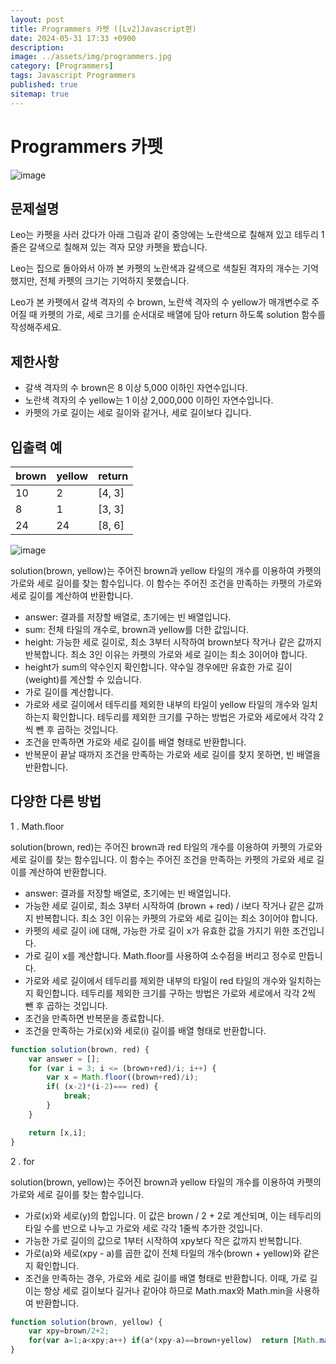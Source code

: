 ```yaml
---
layout: post
title: Programmers 카펫 ([Lv2]Javascript편)
date: 2024-05-31 17:33 +0900
description: 
image: ../assets/img/programmers.jpg
category: [Programmers]
tags: Javascript Programmers
published: true
sitemap: true
---
```


# Programmers 카펫

![image](https://github.com/gnlgk/gnlgk.github.io/assets/161431748/f80562b5-0bce-4244-b9b6-471a52ae37b1)

## 문제설명

Leo는 카펫을 사러 갔다가 아래 그림과 같이 중앙에는 노란색으로 칠해져 있고 테두리 1줄은 갈색으로 칠해져 있는 격자 모양 카펫을 봤습니다.

Leo는 집으로 돌아와서 아까 본 카펫의 노란색과 갈색으로 색칠된 격자의 개수는 기억했지만, 전체 카펫의 크기는 기억하지 못했습니다.

Leo가 본 카펫에서 갈색 격자의 수 brown, 노란색 격자의 수 yellow가 매개변수로 주어질 때 카펫의 가로, 세로 크기를 순서대로 배열에 담아 return 하도록 solution 함수를 작성해주세요.

## 제한사항

* 갈색 격자의 수 brown은 8 이상 5,000 이하인 자연수입니다.
* 노란색 격자의 수 yellow는 1 이상 2,000,000 이하인 자연수입니다.
* 카펫의 가로 길이는 세로 길이와 같거나, 세로 길이보다 깁니다.

## 입출력 예

|brown|yellow|return|
|---|---|---|
|10|2|[4, 3]|
|8|1|[3, 3]|
|24|24|[8, 6]|

![image](https://github.com/gnlgk/gnlgk.github.io/assets/161431748/7efa656b-ce48-48a1-8659-2474057025e7)

solution(brown, yellow)는 주어진 brown과 yellow 타일의 개수를 이용하여 카펫의 가로와 세로 길이를 찾는 함수입니다. 이 함수는 주어진 조건을 만족하는 카펫의 가로와 세로 길이를 계산하여 반환합니다.

* answer: 결과를 저장할 배열로, 초기에는 빈 배열입니다.
* sum: 전체 타일의 개수로, brown과 yellow를 더한 값입니다.
* height: 가능한 세로 길이로, 최소 3부터 시작하여 brown보다 작거나 같은 값까지 반복합니다. 최소 3인 이유는 카펫의 가로와 세로 길이는 최소 3이어야 합니다.
* height가 sum의 약수인지 확인합니다. 약수일 경우에만 유효한 가로 길이(weight)를 계산할 수 있습니다.
* 가로 길이를 계산합니다.
* 가로와 세로 길이에서 테두리를 제외한 내부의 타일이 yellow 타일의 개수와 일치하는지 확인합니다. 테두리를 제외한 크기를 구하는 방법은 가로와 세로에서 각각 2씩 뺀 후 곱하는 것입니다.
* 조건을 만족하면 가로와 세로 길이를 배열 형태로 반환합니다.
* 반복문이 끝날 때까지 조건을 만족하는 가로와 세로 길이를 찾지 못하면, 빈 배열을 반환합니다.

## 다양한 다른 방법

1 . Math.floor

solution(brown, red)는 주어진 brown과 red 타일의 개수를 이용하여 카펫의 가로와 세로 길이를 찾는 함수입니다. 이 함수는 주어진 조건을 만족하는 카펫의 가로와 세로 길이를 계산하여 반환합니다.

* answer: 결과를 저장할 배열로, 초기에는 빈 배열입니다.
* 가능한 세로 길이로, 최소 3부터 시작하여 (brown + red) / i보다 작거나 같은 값까지 반복합니다. 최소 3인 이유는 카펫의 가로와 세로 길이는 최소 3이어야 합니다.
* 카펫의 세로 길이 i에 대해, 가능한 가로 길이 x가 유효한 값을 가지기 위한 조건입니다.
* 가로 길이 x를 계산합니다. Math.floor를 사용하여 소수점을 버리고 정수로 만듭니다.
* 가로와 세로 길이에서 테두리를 제외한 내부의 타일이 red 타일의 개수와 일치하는지 확인합니다. 테두리를 제외한 크기를 구하는 방법은 가로와 세로에서 각각 2씩 뺀 후 곱하는 것입니다.
* 조건을 만족하면 반복문을 종료합니다.
* 조건을 만족하는 가로(x)와 세로(i) 길이를 배열 형태로 반환합니다.

````javascript
function solution(brown, red) {
    var answer = [];
    for (var i = 3; i <= (brown+red)/i; i++) {
        var x = Math.floor((brown+red)/i);
        if( (x-2)*(i-2)=== red) {
            break;
        }
    }

    return [x,i];
}
````

2 . for

solution(brown, yellow)는 주어진 brown과 yellow 타일의 개수를 이용하여 카펫의 가로와 세로 길이를 찾는 함수입니다. 

* 가로(x)와 세로(y)의 합입니다. 이 값은 brown / 2 + 2로 계산되며, 이는 테두리의 타일 수를 반으로 나누고 가로와 세로 각각 1줄씩 추가한 것입니다.
* 가능한 가로 길이의 값으로 1부터 시작하여 xpy보다 작은 값까지 반복합니다.
* 가로(a)와 세로(xpy - a)를 곱한 값이 전체 타일의 개수(brown + yellow)와 같은지 확인합니다.
* 조건을 만족하는 경우, 가로와 세로 길이를 배열 형태로 반환합니다. 이때, 가로 길이는 항상 세로 길이보다 길거나 같아야 하므로 Math.max와 Math.min을 사용하여 반환합니다.

````javascript
function solution(brown, yellow) {
    var xpy=brown/2+2;
    for(var a=1;a<xpy;a++) if(a*(xpy-a)==brown+yellow)  return [Math.max(a,xpy-a),Math.min(a,xpy-a)];
}
````
